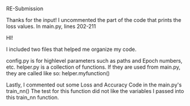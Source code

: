 RE-Submission

Thanks for the input!
I uncommented the part of the code that prints the loss values.
In main.py, lines 202-211


HI!

I included two files that helped me organize my code.

config.py is for highlevel parameters such as paths and Epoch numbers, etc.
helper.py is a collection of functions. If they are used from main.py, they are called like so: helper.myfunction()

Lastly, I commented out some Loss and Accuracy Code in the main.py's train_nn()
The test for this function did not like the variables I passed into this train_nn function.
